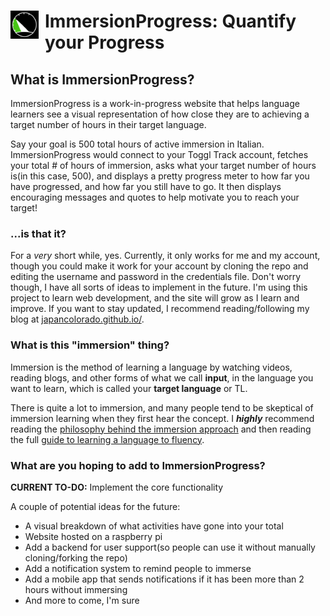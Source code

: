 # <img src="/src/assets/images/Logo.png" width="45" height="45" style="float: left; padding-right: 10px;">ImmersionProgress: Quantify your Progress

## What is ImmersionProgress?

ImmersionProgress is a work-in-progress website that helps language learners see a visual representation of how close they are to achieving a target number of hours in their target language.

Say your goal is 500 total hours of active immersion in Italian. ImmersionProgress would connect to your Toggl Track account, fetches your total # of hours of immersion, asks what your target number of hours is\(in this case, 500\), and displays a pretty progress meter to how far you have progressed, and how far you still have to go. It then displays encouraging messages and quotes to help motivate you to reach your target!

### ...is that it?

For a _very_ short while, yes. Currently, it only works for me and my account, though you could make it work for your account by cloning the repo and editing the username and password in the credentials file. Don't worry though, I have all sorts of ideas to implement in the future. I'm using this project to learn web development, and the site will grow as I learn and improve. If you want to stay updated, I recommend reading/following my blog at [japancolorado.github.io/](https://japancolorado.github.io/).

### What is this "immersion" thing?

Immersion is the method of learning a language by watching videos, reading blogs, and other forms of what we call **input**, in the language you want to learn, which is called your **target language** or TL.

There is quite a lot to immersion, and many people tend to be skeptical of immersion learning when they first hear the concept. I **_highly_** recommend reading the [philosophy behind the immersion approach](https://refold.la/explained#philosophySection) and then reading the full [guide to learning a language to fluency](https://refold.la/simplified/stage-0/a/what-is-immersion).

### What are you hoping to add to ImmersionProgress?

**CURRENT TO-DO:** Implement the core functionality

A couple of potential ideas for the future:

- A visual breakdown of what activities have gone into your total
- Website hosted on a raspberry pi
- Add a backend for user support\(so people can use it without manually cloning/forking the repo\)
- Add a notification system to remind people to immerse
- Add a mobile app that sends notifications if it has been more than 2 hours without immersing
- And more to come, I'm sure